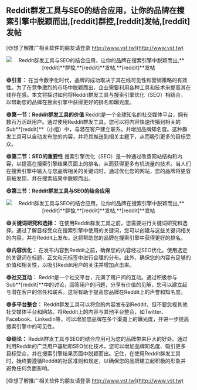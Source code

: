 ## **Reddit群发工具与SEO的结合应用，让你的品牌在搜索引擎中脱颖而出,**[reddit]**群控,**[reddit]**发帖,**[reddit]**发帖**

[😍想了解推广相关软件的朋友请登录 http://www.vst.tw](http://www.vst.tw)

 <center><img src="https://vst.tw/MP4/tuiguang/png/8.png" alt="Reddit群发工具与SEO的结合应用，让你的品牌在搜索引擎中脱颖而出,**[reddit]**群控,**[reddit]**发帖,**[reddit]**发帖"></center>

**😄引言：**
在当今数字化时代，品牌的成功取决于其在线可见性和营销策略的有效性。为了在竞争激烈的市场中脱颖而出，企业需要利用各种工具和技术来提高其在线存在感。本文将探讨如何将Reddit群发工具与搜索引擎优化（SEO）相结合，以帮助您的品牌在搜索引擎中获得更好的排名和曝光度。

**😄第一节：Reddit群发工具的价值**
Reddit是一个全球知名的社交媒体平台，拥有数百万活跃用户。通过使用Reddit群发工具，您可以将内容快速传播到相关的Sub**[reddit]**（小组）中，与潜在客户建立联系，并增加品牌知名度。这种群发工具可以自动发布您的内容，并将其推送到相关主题下，从而吸引更多的目标受众。

**😄第二节：SEO的重要性**
搜索引擎优化（SEO）是一种通过改善网站结构和内容，以提高在搜索引擎结果页面上的排名，从而获得更多有机流量的技术。当人们在搜索引擎中输入与您品牌相关的关键词时，通过优化您的网站，您的品牌将更容易被发现，并在搜索结果中脱颖而出。

**😄第三节：Reddit群发工具与SEO的结合应用**

 <center><img src="https://vst.tw/MP4/tuiguang/png/4.png" alt="Reddit群发工具与SEO的结合应用，让你的品牌在搜索引擎中脱颖而出,**[reddit]**群控,**[reddit]**发帖,**[reddit]**发帖"></center>

**😄关键词研究和选择：**
在使用Reddit群发工具之前，您需要进行关键词研究和选择。通过了解目标受众在搜索引擎中使用的关键词，您可以创建与这些关键词相关的内容，并在Reddit上发布。这将帮助您的品牌在搜索引擎中获得更好的排名。

**😄内容优化：**
在发布内容到Reddit之前，确保您的内容经过SEO优化。使用选定的关键词在标题、正文和元标签中进行合理的分布。此外，确保您的内容有足够的价值和相关性，以吸引Reddit用户的关注并增加点击率。

**😄社交互动：**
Reddit是一个社交平台，充满了用户间的互动。通过积极参与Sub**[reddit]**中的讨论，回答用户的问题，分享有价值的见解，您可以建立起与潜在客户的信任和联系。这将有助于提高您品牌在Reddit上的声誉和知名度。

**😄多平台整合：**
Reddit群发工具可以将您的内容发布到Reddit，但不要忽视其他社交媒体平台和网站。将Reddit上的内容与其他平台整合，如Twitter、Facebook、LinkedIn等，可以增加您品牌在多个渠道上的曝光度，并进一步提高搜索引擎中的可见性。

**😄结论：**
Reddit群发工具与SEO的结合应用可为您的品牌带来巨大的好处。通过利用Reddit的广泛用户基础和SEO优化技术，您可以增加品牌知名度、吸引更多目标受众，并在搜索引擎结果页面中脱颖而出。记住，在使用Reddit群发工具时，始终要遵循Reddit的社区准则和规定，以确保您的品牌建立起积极的形象并避免任何负面影响。

[😍想了解推广相关软件的朋友请登录 http://www.vst.tw](http://www.vst.tw)



